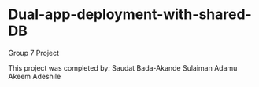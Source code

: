 # Dual-app-deployment-with-shared-DB
Group 7 Project


This project was completed by:
Saudat Bada-Akande
Sulaiman Adamu
Akeem Adeshile

